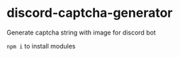 # discord-captcha-generator
Generate captcha string with image for discord bot


`npm i` to install modules
